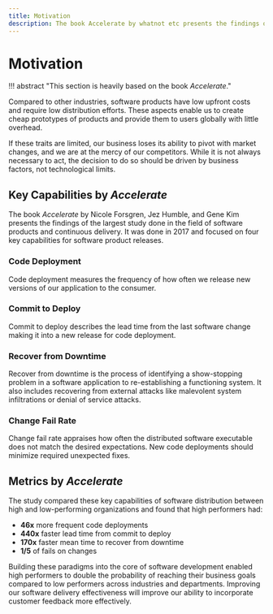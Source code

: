 ```yaml
---
title: Motivation
description: The book Accelerate by whatnot etc presents the findings of the largest study done in the field of software products and continuous delivery. The study done in 2017 focused on four key capabilities for software product releases.
---
```


# Motivation

!!! abstract "This section is heavily based on the book *Accelerate*."

Compared to other industries, software products have low upfront costs and require low distribution efforts. These aspects enable us to create cheap prototypes of products and provide them to users globally with little overhead.

If these traits are limited, our business loses its ability to pivot with market changes, and we are at the mercy of our competitors. While it is not always necessary to act, the decision to do so should be driven by business factors, not technological limits.

## Key Capabilities by *Accelerate*

The book *Accelerate* by Nicole Forsgren, Jez Humble, and Gene Kim presents the findings of the largest study done in the field of software products and continuous delivery. It was done in 2017 and focused on four key capabilities for software product releases.

### Code Deployment

Code deployment measures the frequency of how often we release new versions of our application to the consumer.

### Commit to Deploy

Commit to deploy describes the lead time from the last software change making it into a new release for code deployment.

### Recover from Downtime

Recover from downtime is the process of identifying a show-stopping problem in a software application to re-establishing a functioning system. It also includes recovering from external attacks like malevolent system infiltrations or denial of service attacks.

### Change Fail Rate

Change fail rate appraises how often the distributed software executable does not match the desired expectations. New code deployments should minimize required unexpected fixes.

## Metrics by *Accelerate*

The study compared these key capabilities of software distribution between high and low-performing organizations and found that high performers had:

- **46x** more frequent code deployments
- **440x** faster lead time from commit to deploy
- **170x** faster mean time to recover from downtime
- **1/5** of fails on changes

Building these paradigms into the core of software development enabled high performers to double the probability of reaching their business goals compared to low performers across industries and departments. Improving our software delivery effectiveness will improve our ability to incorporate customer feedback more effectively.
